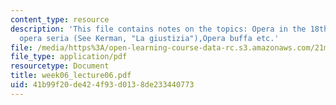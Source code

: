 ```yaml
---
content_type: resource
description: 'This file contains notes on the topics: Opera in the 18th century -
  opera seria (See Kerman, "La giustizia"),Opera buffa etc.'
file: /media/https%3A/open-learning-course-data-rc.s3.amazonaws.com/21m-011-introduction-to-western-music-spring-2006/41b99f20de424f93d0138de233440773_week06_lecture06.pdf
file_type: application/pdf
resourcetype: Document
title: week06_lecture06.pdf
uid: 41b99f20-de42-4f93-d013-8de233440773
---
```

